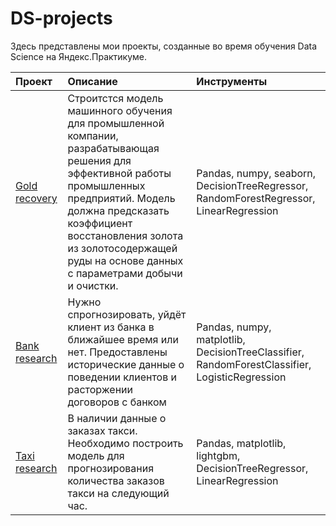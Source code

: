 # DS-projects
Здесь представлены мои проекты, созданные во время обучения Data Science на Яндекс.Практикуме.  
  
| Проект | Описание | Инструменты |
| :-------------------- | :--------------------- |:--------------------------- |
| [Gold recovery](https://github.com/RS-Andrew/DS-projects/tree/main/Gold%20recovery) | Строитстся модель машинного обучения для промышленной компании, разрабатывающая решения для эффективной работы промышленных предприятий. Модель должна предсказать коэффициент восстановления золота из золотосодержащей руды на основе данных с параметрами добычи и очистки. | Pandas, numpy, seaborn, DecisionTreeRegressor, RandomForestRegressor, LinearRegression |
| [Bank research](https://github.com/RS-Andrew/DS-projects/tree/main/Bank%20research) | Нужно спрогнозировать, уйдёт клиент из банка в ближайшее время или нет. Предоставлены исторические данные о поведении клиентов и расторжении договоров с банком | Pandas, numpy, matplotlib, DecisionTreeClassifier, RandomForestClassifier, LogisticRegression |
| [Taxi research](https://github.com/RS-Andrew/DS-projects/tree/main/taxi%20research) | В наличии данные о заказах такси. Необходимо построить модель для прогнозирования количества заказов такси на следующий час. | Pandas, matplotlib, lightgbm, DecisionTreeRegressor, LinearRegression |
